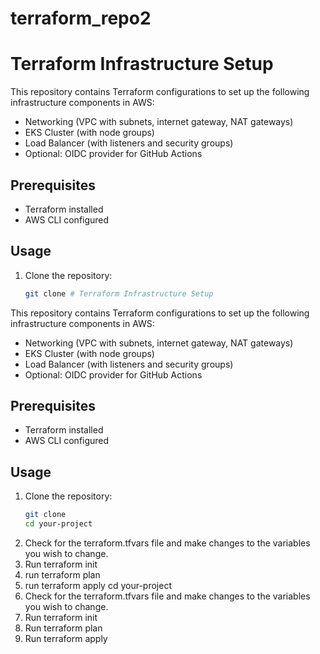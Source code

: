 # terraform_repo2
# Terraform Infrastructure Setup

This repository contains Terraform configurations to set up the following infrastructure components in AWS:

- Networking (VPC with subnets, internet gateway, NAT gateways)
- EKS Cluster (with node groups)
- Load Balancer (with listeners and security groups)
- Optional: OIDC provider for GitHub Actions

## Prerequisites

- Terraform installed
- AWS CLI configured

## Usage

1. Clone the repository:
   ```bash
   git clone # Terraform Infrastructure Setup

This repository contains Terraform configurations to set up the following infrastructure components in AWS:

- Networking (VPC with subnets, internet gateway, NAT gateways)
- EKS Cluster (with node groups)
- Load Balancer (with listeners and security groups)
- Optional: OIDC provider for GitHub Actions

## Prerequisites

- Terraform installed
- AWS CLI configured

## Usage

1. Clone the repository:
   ```bash
   git clone 
   cd your-project
2. Check for the terraform.tfvars file and make changes to the variables you wish to change. 
3. ⁠Run terraform init 
4. ⁠run terraform plan 
5. ⁠run terraform apply
   cd your-project
2. Check for the terraform.tfvars file and make changes to the variables you wish to change. 
3. ⁠Run terraform init 
4. ⁠Run terraform plan 
5. ⁠Run terraform apply
